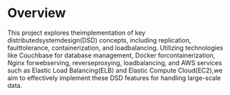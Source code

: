 # Overview

This project explores theimplementation of key distributedsystemdesign(DSD) concepts, including replication, faulttolerance, containerization, and loadbalancing. Utilizing technologies like Couchbase for database management, Docker forcontainerization, Nginx forwebserving, reverseproxying, loadbalancing, and AWS services such as Elastic Load Balancing(ELB) and Elastic Compute Cloud(EC2),we aim to effectively implement these DSD features for handling large-scale data.
